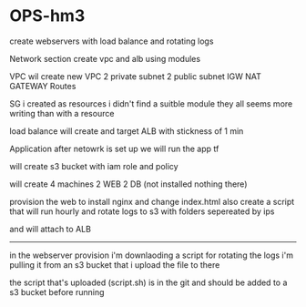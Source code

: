 # OPS-hm3
create webservers with load balance and rotating logs


Network section
create vpc and alb using modules

VPC wil create
new VPC
2 private subnet
2 public subnet
IGW
NAT GATEWAY
Routes

SG i created as resources
i didn't find a suitble module
they all seems more writing than with a resource

load balance will create and target
ALB with stickness of 1 min 


Application
after netowrk is set up 
we will run the app tf 

will create s3 bucket 
with iam role and policy 

will create 4 machines
2 WEB
2 DB  (not installed nothing there) 

provision the web to install nginx and change index.html 
also create a script that will run hourly and rotate logs
to s3 with folders sepereated by ips 

and will attach to ALB  

***
in the webserver provision i'm downlaoding a script for rotating the logs 
i'm pulling it from an s3 bucket that i upload the file to there

the script that's uploaded (script.sh) is in the git 
and should be added to a s3 bucket before running 



